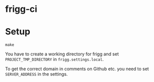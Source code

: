 # frigg-ci

# Setup
```
make
```

You have to create a working directory for frigg and set `PROJECT_TMP_DIRECTORY` in `frigg.settings.local`.

To get the correct domain in comments on Github etc. you need to set `SERVER_ADDRESS` in the settings.
